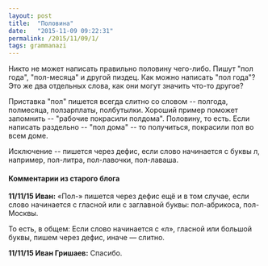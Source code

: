 ```yaml
---
layout: post
title:  "Половина"
date:   "2015-11-09 09:22:31"
permalink: /2015/11/09/1/
tags: grammanazi
---
```

Никто не может написать правильно половину чего-либо. Пишут "пол
года", "пол-месяца" и другой пиздец. Как можно написать "пол года"?
Это же два отдельных слова, как они могут значить что-то другое?

Приставка "пол" пишется всегда слитно со словом -- полгода, полмесяца,
ползарплаты, полбутылки. Хороший пример поможет запомнить -- "рабочие
покрасили полдома". Половину, то есть. Если написать раздельно -- "пол
дома" -- то получиться, покрасили пол во всем доме.

Исключение -- пишется через дефис, если слово начинается с буквы л,
например, пол-литра, пол-лавочки, пол-лаваша.



#### Комментарии из старого блога


**11/11/15 Иван:** «Пол-» пишется через дефис ещё и в том случае, если
  слово начинается с гласной или с заглавной буквы: пол-абрикоса,
  пол-Москвы.

То есть, в общем: Если слово начинается с «л», гласной или большой
буквы, пишем через дефис, иначе — слитно.


**11/11/15 Иван Гришаев:** Спасибо.
